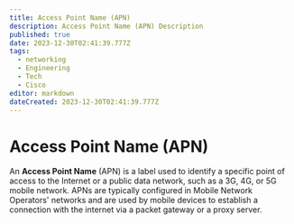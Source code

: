 ```yaml
---
title: Access Point Name (APN)
description: Access Point Name (APN) Description
published: true
date: 2023-12-30T02:41:39.777Z
tags:
  - networking
  - Engineering
  - Tech
  - Cisco
editor: markdown
dateCreated: 2023-12-30T02:41:39.777Z
---
```

# Access Point Name (APN)
An **Access Point Name** (APN) is a label used to identify a specific point of access to the Internet or a public data network, such as a 3G, 4G, or 5G mobile network. APNs are typically configured in Mobile Network Operators' networks and are used by mobile devices to establish a connection with the internet via a packet gateway or a proxy server.